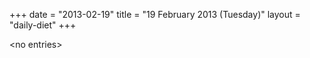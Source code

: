 +++
date = "2013-02-19"
title = "19 February 2013 (Tuesday)"
layout = "daily-diet"
+++


\<no entries\>
